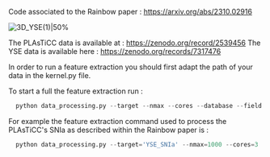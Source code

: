 Code associated to the Rainbow paper : https://arxiv.org/abs/2310.02916

![3D_YSE(1)|50%](https://github.com/erusseil/Rainbow/assets/79919110/050acdfa-2087-4d46-9a1d-5316c60f3338)

The PLAsTiCC data is available at : https://zenodo.org/record/2539456
The YSE data is available here : https://zenodo.org/records/7317476

In order to run a feature extraction you should first adapt the path of your data in the kernel.py file.

To start a full the feature extraction run :

```python
  python data_processing.py --target --nmax --cores --database --field --band_wavelength
```
For example the feature extraction command used to process the PLAsTiCC's SNIa as described within the Rainbow paper is :

```python
  python data_processing.py --target='YSE_SNIa' --nmax=1000 --cores=3  --database='YSE' --field='wfd' --band_wavelength='integrate' 
```
